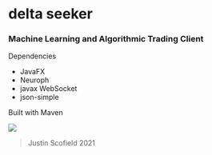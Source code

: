 # delta seeker
### Machine Learning and Algorithmic Trading Client

Dependencies
- JavaFX
- Neuroph
- javax WebSocket
- json-simple

Built with Maven

![](https://i.imgur.com/ot2X2sz.png)
<!-- ![](https://i.imgur.com/WGz4wWI.png) -->

> Justin Scofield 2021
